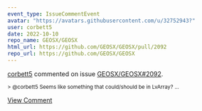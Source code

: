 ```yaml
---
event_type: IssueCommentEvent
avatar: "https://avatars.githubusercontent.com/u/32752943?"
user: corbett5
date: 2022-10-10
repo_name: GEOSX/GEOSX
html_url: https://github.com/GEOSX/GEOSX/pull/2092
repo_url: https://github.com/GEOSX/GEOSX
---
```


<a href='https://github.com/corbett5' target='_blank'>corbett5</a> commented on issue <a href='https://github.com/GEOSX/GEOSX/pull/2092' target='_blank'>GEOSX/GEOSX#2092</a>.

<small>> @corbett5 Seems like something that could/should be in LvArray?...</small>

<a href='https://github.com/GEOSX/GEOSX/pull/2092' target='_blank'>View Comment</a>